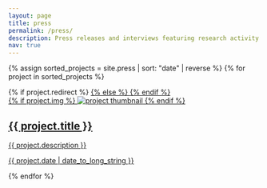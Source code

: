 ```yaml
---
layout: page
title: press
permalink: /press/
description: Press releases and interviews featuring research activity i was or am involved with.
nav: true
---
```


<div class="projects grid">

  {% assign sorted_projects = site.press | sort: "date" | reverse %}
  {% for project in sorted_projects %}
  <div class="grid-item">
    {% if project.redirect %}
    <a href="{{ project.redirect }}" target="_blank">
    {% else %}
    <a href="{{ project.url | relative_url }}">
    {% endif %}
      <div class="card hoverable">
        {% if project.img %}
        <img src="{{ project.img | relative_url }}" alt="project thumbnail">
        {% endif %}
        <div class="card-body">
          <h2 class="card-title text-lowercase">{{ project.title }}</h2>
          <p class="card-text">{{ project.description }}</p>
          <p class="card-text text-right">{{ project.date | date_to_long_string }}</p>
        </div>
      </div>
    </a>
  </div>
{% endfor %}

</div>
